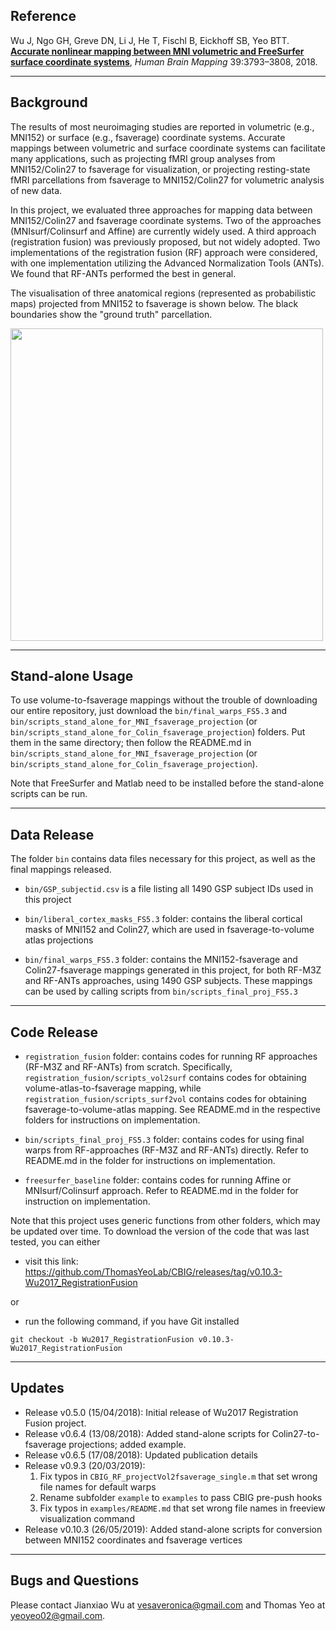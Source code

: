 ## Reference

Wu J, Ngo GH, Greve DN, Li J, He T, Fischl B, Eickhoff SB, Yeo BTT. [**Accurate nonlinear mapping between MNI volumetric and FreeSurfer surface coordinate systems**](http://people.csail.mit.edu/ythomas/publications/2018VolSurfMapping-HBM.pdf), *Human Brain Mapping* 39:3793–3808, 2018.

----

## Background

The results of most neuroimaging studies are reported in volumetric (e.g., MNI152) or surface (e.g., fsaverage) coordinate systems. Accurate mappings between volumetric and surface coordinate systems can facilitate many applications, such as projecting fMRI group analyses from MNI152/Colin27 to fsaverage for visualization, or projecting resting-state fMRI parcellations from fsaverage to MNI152/Colin27 for volumetric analysis of new data. 

In this project, we evaluated three approaches for mapping data between MNI152/Colin27 and fsaverage coordinate systems. Two of the approaches (MNIsurf/Colinsurf and Affine) are currently widely used. A third approach (registration fusion) was previously proposed, but not widely adopted. Two implementations of the registration fusion (RF) approach were considered, with one implementation utilizing the Advanced Normalization Tools (ANTs). We found that RF-ANTs performed the best in general. 

The visualisation of three anatomical regions (represented as probabilistic maps) projected from MNI152 to fsaverage is shown below. The black boundaries show the "ground truth" parcellation. 

<img src="bin/images/root_readme_img.png" height="500" />

----

## Stand-alone Usage

To use volume-to-fsaverage mappings without the trouble of downloading our entire repository, just download the `bin/final_warps_FS5.3` and `bin/scripts_stand_alone_for_MNI_fsaverage_projection` (or `bin/scripts_stand_alone_for_Colin_fsaverage_projection`) folders. Put them in the same directory; then follow the README.md in `bin/scripts_stand_alone_for_MNI_fsaverage_projection` (or `bin/scripts_stand_alone_for_Colin_fsaverage_projection`).

Note that FreeSurfer and Matlab need to be installed before the stand-alone scripts can be run.

----

## Data Release

The folder `bin` contains data files necessary for this project, as well as the final mappings released.

- `bin/GSP_subjectid.csv` is a file listing all 1490 GSP subject IDs used in this project

- `bin/liberal_cortex_masks_FS5.3` folder: contains the liberal cortical masks of MNI152 and Colin27, which are used in fsaverage-to-volume atlas projections

- `bin/final_warps_FS5.3` folder: contains the MNI152-fsaverage and Colin27-fsaverage mappings generated in this project, for both RF-M3Z and RF-ANTs approaches, using 1490 GSP subjects. These mappings can be used by calling scripts from `bin/scripts_final_proj_FS5.3`

----

## Code Release

- `registration_fusion` folder: contains codes for running RF approaches (RF-M3Z and RF-ANTs) from scratch. Specifically, `registration_fusion/scripts_vol2surf` contains codes for obtaining volume-atlas-to-fsaverage mapping, while `registration_fusion/scripts_surf2vol` contains codes for obtaining fsaverage-to-volume-atlas mapping. See README.md in the respective folders for instructions on implementation.

- `bin/scripts_final_proj_FS5.3` folder: contains codes for  using final warps from RF-approaches (RF-M3Z and RF-ANTs) directly. Refer to README.md in the folder for instructions on implementation.

- `freesurfer_baseline` folder:  contains codes for running Affine or MNIsurf/Colinsurf approach. Refer to README.md in the folder for instruction on implementation.

Note that this project uses generic functions from other folders, which may be updated over time. To download the version of the code that was last tested, you can either

- visit this link: https://github.com/ThomasYeoLab/CBIG/releases/tag/v0.10.3-Wu2017_RegistrationFusion

or

- run the following command, if you have Git installed
```
git checkout -b Wu2017_RegistrationFusion v0.10.3-Wu2017_RegistrationFusion
```

----

## Updates

- Release v0.5.0 (15/04/2018): Initial release of Wu2017 Registration Fusion project.
- Release v0.6.4 (13/08/2018): Added stand-alone scripts for Colin27-to-fsaverage projections; added example.
- Release v0.6.5 (17/08/2018): Updated publication details
- Release v0.9.3 (20/03/2019): 
  1. Fix typos in `CBIG_RF_projectVol2fsaverage_single.m` that set wrong file names for default warps
  2. Rename subfolder `example` to `examples` to pass CBIG pre-push hooks
  3. Fix typos in `examples/README.md` that set wrong file names in freeview visualization command
- Release v0.10.3 (26/05/2019): Added stand-alone scripts for conversion between MNI152 coordinates and fsaverage vertices

----

## Bugs and Questions

Please contact Jianxiao Wu at vesaveronica@gmail.com and Thomas Yeo at yeoyeo02@gmail.com.
